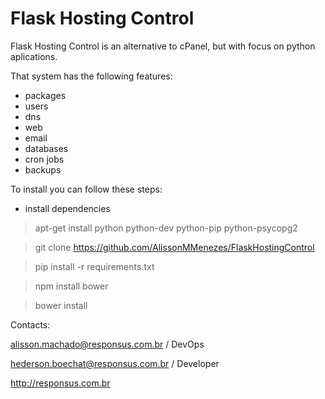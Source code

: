 # Flask Hosting Control

Flask Hosting Control is an alternative to cPanel, but with focus on python aplications.

That system has the following features:

* packages
* users
* dns
* web
* email
* databases
* cron jobs
* backups

To install you can follow these steps:
* install dependencies

> apt-get install python python-dev python-pip python-psycopg2

> git clone https://github.com/AlissonMMenezes/FlaskHostingControl

> pip install -r requirements.txt

> npm install bower

> bower install

Contacts:

alisson.machado@responsus.com.br / DevOps

hederson.boechat@responsus.com.br / Developer

http://responsus.com.br
